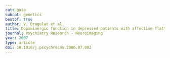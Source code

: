 ```yaml
---
cat: gaia
subcat: genetics
bestof: true
author: V. Bragulat et al.
title: Dopaminergic function in depressed patients with affective flattening or with impulsivity - [\textlesssup\textgreater18\textless/sup\textgreaterF]Fluoro-l-dopa positron emission tomography study with voxel-based analysis
journal: Psychiatry Research - Neuroimaging
year: 2007
type: article
doi: 10.1016/j.pscychresns.2006.07.002
---
```

